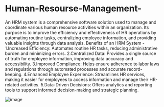 # Human-Resourse-Management-
An HRM system is a comprehensive software solution used to manage and coordinate various human resource activities within an organization. Its purpose is to improve the efficiency and effectiveness of HR operations by automating routine tasks, centralizing employee information, and providing valuable insights through data analysis.
Benefits of an HRM System -
1.Increased Efficiency: Automates routine HR tasks, reducing administrative burden and minimizing errors.
2.Centralized Data: Provides a single source of truth for employee information, improving data accuracy and accessibility.
3.Improved Compliance: Helps ensure adherence to labor laws and regulations through automated processes and accurate record-keeping.
4.Enhanced Employee Experience: Streamlines HR services, making it easier for employees to access information and manage their HR-related activities.
5.Data-Driven Decisions: Offers analytics and reporting tools to support informed decision-making and strategic planning.



![image](https://github.com/user-attachments/assets/0fd3e0a2-8725-4988-b911-16c84147fdbd)

